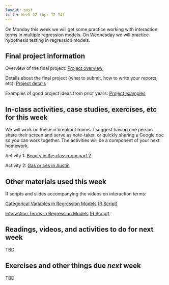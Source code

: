 ```yaml
---
layout: post
title: Week 12 (Apr 12-14)
---
```


On Monday this week we will get some practice working with interaction terms in multiple regression models.
On Wednesday we will practice hypothesis testing in regression models.

## Final project information

Overview of the final project: [Project overview](../files/project)

Details about the final project (what to submit, how to write your reports, etc): [Project details](../files/project_details)

Examples of good project ideas from prior years: [Project examples](../files/final_project_examples)

##  In-class activities, case studies, exercises, etc for this week

We will work on these in breakout rooms. I suggest having one person share their screen and serve as note-taker, 
or quickly sharing a Google doc so you can work together. The activities will be a component of your next homework.

Activity 1: [Beauty in the classroom part 2](../files/beauty_2)

Activity 2: [Gas prices in Austin](../files/gas)

## Other materials used this week

R scripts and slides accompanying the videos on interaction terms:

[Categorical Variables in Regression Models](../files/dummy_variables.pdf) [(R Script)](../files/dummy_variables.R)

[Interaction Terms in Regression Models](../files/interactions.pdf) [(R Script)](../files/interactions.R). 

## Readings, videos, and activities to do for next week

TBD

## Exercises and other things due *next* week

TBD
